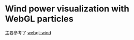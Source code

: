 # Wind power visualization with WebGL particles

主要参考了 [webgl-wind](https://github.com/mapbox/webgl-wind)
